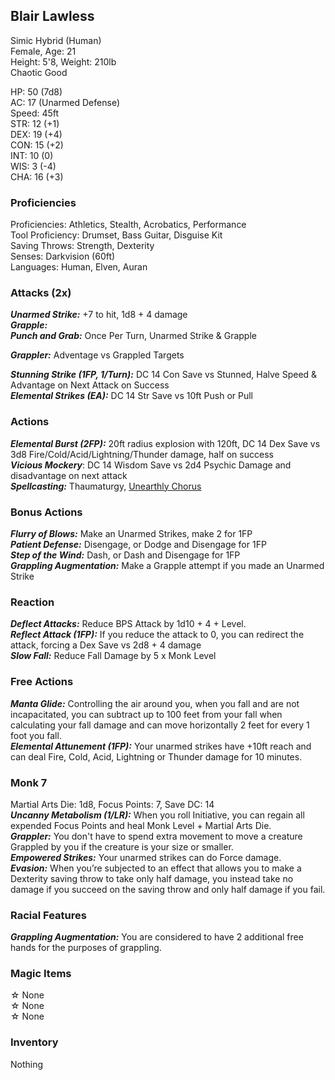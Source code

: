 ## Blair Lawless
Simic Hybrid (Human) \
Female, Age: 21 \
Height: 5'8, Weight: 210lb \
Chaotic Good

HP: 50 (7d8) \
AC: 17 (Unarmed Defense) \
Speed: 45ft \
STR: 12 (+1) \
DEX: 19 (+4) \
CON: 15 (+2) \
INT: 10 (0) \
WIS: 3 (-4) \
CHA: 16 (+3)

### Proficiencies
Proficiencies: Athletics, Stealth, Acrobatics, Performance \
Tool Proficiency: Drumset, Bass Guitar, Disguise Kit \
Saving Throws: Strength, Dexterity \
Senses: Darkvision (60ft) \
Languages: Human, Elven, Auran

### Attacks (2x)
***Unarmed Strike:*** +7 to hit, 1d8 + 4 damage \
***Grapple:*** \
***Punch and Grab:*** Once Per Turn, Unarmed Strike & Grapple 

***Grappler:*** Adventage vs Grappled Targets

***Stunning Strike (1FP, 1/Turn):*** DC 14 Con Save vs Stunned, Halve Speed & Advantage on Next Attack on Success \
***Elemental Strikes (EA):*** DC 14 Str Save vs 10ft Push or Pull

### Actions
***Elemental Burst (2FP):*** 20ft radius explosion with 120ft, DC 14 Dex Save vs 3d8 Fire/Cold/Acid/Lightning/Thunder damage, half on success \
***Vicious Mockery***: DC 14 Wisdom Save vs 2d4 Psychic Damage and disadvantage on next attack \
***Spellcasting:*** Thaumaturgy, [Unearthly Chorus](https://dnd5e.wikidot.com/spell:unearthly-chorus)

### Bonus Actions
***Flurry of Blows:*** Make an Unarmed Strikes, make 2 for 1FP \
***Patient Defense:*** Disengage, or Dodge and Disengage for 1FP \
***Step of the Wind:*** Dash, or Dash and Disengage for 1FP \
***Grappling Augmentation:*** Make a Grapple attempt if you made an Unarmed Strike

### Reaction
***Deflect Attacks:*** Reduce BPS Attack by 1d10 + 4 + Level. \
***Reflect Attack (1FP):*** If you reduce the attack to 0, you can redirect the attack, forcing a Dex Save vs 2d8 + 4 damage \
***Slow Fall:*** Reduce Fall Damage by 5 x Monk Level

### Free Actions
***Manta Glide:*** Controlling the air around you, when you fall and are not incapacitated, you can subtract up to 100 feet from your fall when calculating your fall damage and can move horizontally 2 feet for every 1 foot you fall. \
***Elemental Attunement (1FP):*** Your unarmed strikes have +10ft reach and can deal Fire, Cold, Acid, Lightning or Thunder damage for 10 minutes. 

### Monk 7
Martial Arts Die: 1d8, Focus Points: 7, Save DC: 14 \
***Uncanny Metabolism (1/LR):*** When you roll Initiative, you can regain all expended Focus Points and heal Monk Level + Martial Arts Die. \
***Grappler:*** You don't have to spend extra movement to move a creature Grappled by you if the creature is your size or smaller. \
***Empowered Strikes:*** Your unarmed strikes can do Force damage. \
***Evasion:*** When you’re subjected to an effect that allows you to make a Dexterity saving throw to take only half damage, you instead take no damage if you succeed on the saving throw and only half damage if you fail.

### Racial Features
***Grappling Augmentation:*** You are considered to have 2 additional free hands for the purposes of grappling.

### Magic Items
☆ None \
☆ None \
☆ None

### Inventory
Nothing


